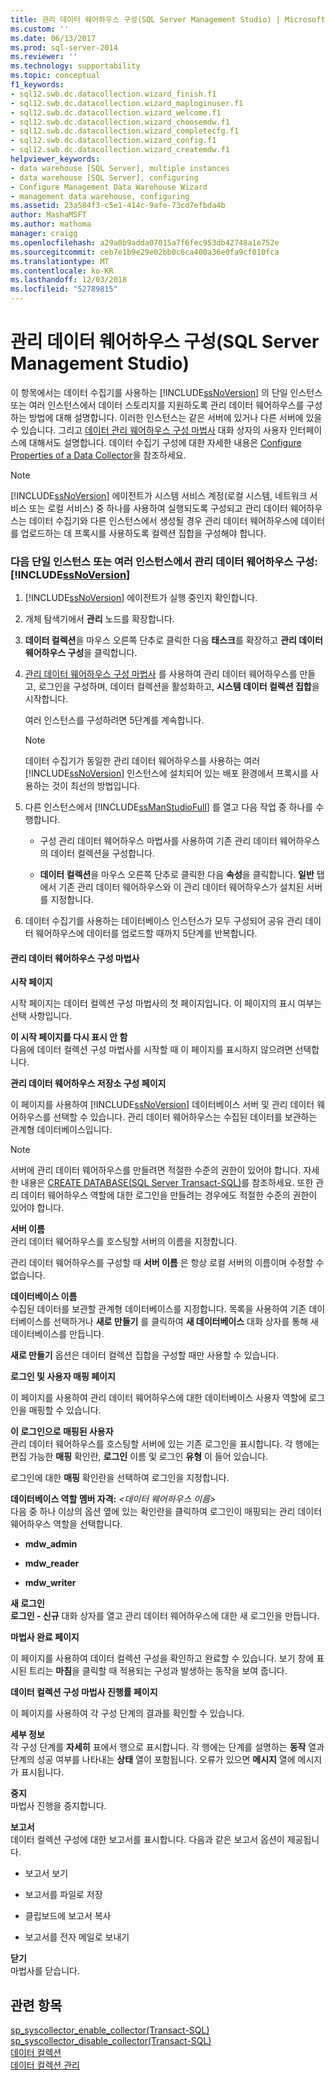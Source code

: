 ```yaml
---
title: 관리 데이터 웨어하우스 구성(SQL Server Management Studio) | Microsoft 문서
ms.custom: ''
ms.date: 06/13/2017
ms.prod: sql-server-2014
ms.reviewer: ''
ms.technology: supportability
ms.topic: conceptual
f1_keywords:
- sql12.swb.dc.datacollection.wizard_finish.f1
- sql12.swb.dc.datacollection.wizard_maploginuser.f1
- sql12.swb.dc.datacollection.wizard_welcome.f1
- sql12.swb.dc.datacollection.wizard_choosemdw.f1
- sql12.swb.dc.datacollection.wizard_completecfg.f1
- sql12.swb.dc.datacollection.wizard_config.f1
- sql12.swb.dc.datacollection.wizard_createmdw.f1
helpviewer_keywords:
- data warehouse [SQL Server], multiple instances
- data warehouse [SQL Server], configuring
- Configure Management Data Warehouse Wizard
- management data warehouse, configuring
ms.assetid: 23a584f3-c5e1-414c-9afe-73cd7efbda4b
author: MashaMSFT
ms.author: mathoma
manager: craigg
ms.openlocfilehash: a29a8b9adda07015a7f6fec953db42748a1e752e
ms.sourcegitcommit: ceb7e1b9e29e02bb0c6ca400a36e0fa9cf010fca
ms.translationtype: MT
ms.contentlocale: ko-KR
ms.lasthandoff: 12/03/2018
ms.locfileid: "52789815"
---
```

# <a name="configure-the-management-data-warehouse-sql-server-management-studio"></a>관리 데이터 웨어하우스 구성(SQL Server Management Studio)
  이 항목에서는 데이터 수집기를 사용하는 [!INCLUDE[ssNoVersion](../../includes/ssnoversion-md.md)] 의 단일 인스턴스 또는 여러 인스턴스에서 데이터 스토리지를 지원하도록 관리 데이터 웨어하우스를 구성하는 방법에 대해 설명합니다. 이러한 인스턴스는 같은 서버에 있거나 다른 서버에 있을 수 있습니다. 그리고 [데이터 관리 웨어하우스 구성 마법사](#Wizard) 대화 상자의 사용자 인터페이스에 대해서도 설명합니다. 데이터 수집기 구성에 대한 자세한 내용은 [Configure Properties of a Data Collector](configure-properties-of-a-data-collector.md)을 참조하세요.  
  
> [!NOTE]  
>  [!INCLUDE[ssNoVersion](../../includes/ssnoversion-md.md)] 에이전트가 시스템 서비스 계정(로컬 시스템, 네트워크 서비스 또는 로컬 서비스) 중 하나를 사용하여 실행되도록 구성되고 관리 데이터 웨어하우스는 데이터 수집기와 다른 인스턴스에서 생성될 경우 관리 데이터 웨어하우스에 데이터를 업로드하는 데 프록시를 사용하도록 컬렉션 집합을 구성해야 합니다.  
  
### <a name="configure-the-management-data-warehouse-on-a-single-instance-or-multiple-instances-of-includessnoversionincludesssnoversion-mdmd"></a>다음 단일 인스턴스 또는 여러 인스턴스에서 관리 데이터 웨어하우스 구성: [!INCLUDE[ssNoVersion](../../includes/ssnoversion-md.md)]  
  
1.  [!INCLUDE[ssNoVersion](../../includes/ssnoversion-md.md)] 에이전트가 실행 중인지 확인합니다.  
  
2.  개체 탐색기에서 **관리** 노드를 확장합니다.  
  
3.  **데이터 컬렉션**을 마우스 오른쪽 단추로 클릭한 다음 **태스크**를 확장하고 **관리 데이터 웨어하우스 구성**을 클릭합니다.  
  
4.  [관리 데이터 웨어하우스 구성 마법사](#Wizard) 를 사용하여 관리 데이터 웨어하우스를 만들고, 로그인을 구성하며, 데이터 컬렉션을 활성화하고, **시스템 데이터 컬렉션 집합**을 시작합니다.  
  
     여러 인스턴스를 구성하려면 5단계를 계속합니다.  
  
    > [!NOTE]  
    >  데이터 수집기가 동일한 관리 데이터 웨어하우스를 사용하는 여러 [!INCLUDE[ssNoVersion](../../includes/ssnoversion-md.md)] 인스턴스에 설치되어 있는 배포 환경에서 프록시를 사용하는 것이 최선의 방법입니다.  
  
5.  다른 인스턴스에서 [!INCLUDE[ssManStudioFull](../../includes/ssmanstudiofull-md.md)] 를 열고 다음 작업 중 하나를 수행합니다.  
  
    -   구성 관리 데이터 웨어하우스 마법사를 사용하여 기존 관리 데이터 웨어하우스의 데이터 컬렉션을 구성합니다.  
  
    -   **데이터 컬렉션**을 마우스 오른쪽 단추로 클릭한 다음 **속성**을 클릭합니다. **일반** 탭에서 기존 관리 데이터 웨어하우스와 이 관리 데이터 웨어하우스가 설치된 서버를 지정합니다.  
  
6.  데이터 수집기를 사용하는 데이터베이스 인스턴스가 모두 구성되어 공유 관리 데이터 웨어하우스에 데이터를 업로드할 때까지 5단계를 반복합니다.  
  
####  <a name="Wizard"></a> 관리 데이터 웨어하우스 구성 마법사  
 **시작 페이지**  
  
 시작 페이지는 데이터 컬렉션 구성 마법사의 첫 페이지입니다. 이 페이지의 표시 여부는 선택 사항입니다.  
  
 **이 시작 페이지를 다시 표시 안 함**  
 다음에 데이터 컬렉션 구성 마법사를 시작할 때 이 페이지를 표시하지 않으려면 선택합니다.  
  
 **관리 데이터 웨어하우스 저장소 구성 페이지**  
  
 이 페이지를 사용하여 [!INCLUDE[ssNoVersion](../../includes/ssnoversion-md.md)] 데이터베이스 서버 및 관리 데이터 웨어하우스를 선택할 수 있습니다. 관리 데이터 웨어하우스는 수집된 데이터를 보관하는 관계형 데이터베이스입니다.  
  
> [!NOTE]  
>  서버에 관리 데이터 웨어하우스를 만들려면 적절한 수준의 권한이 있어야 합니다. 자세한 내용은 [CREATE DATABASE&#40;SQL Server Transact-SQL&#41;](/sql/t-sql/statements/create-database-sql-server-transact-sql)를 참조하세요. 또한 관리 데이터 웨어하우스 역할에 대한 로그인을 만들려는 경우에도 적절한 수준의 권한이 있어야 합니다.  
  
 **서버 이름**  
 관리 데이터 웨어하우스를 호스팅할 서버의 이름을 지정합니다.  
  
 관리 데이터 웨어하우스를 구성할 때 **서버 이름** 은 항상 로컬 서버의 이름이며 수정할 수 없습니다.  
  
 **데이터베이스 이름**  
 수집된 데이터를 보관할 관계형 데이터베이스를 지정합니다. 목록을 사용하여 기존 데이터베이스를 선택하거나 **새로 만들기** 를 클릭하여 **새 데이터베이스** 대화 상자를 통해 새 데이터베이스를 만듭니다.  
  
 **새로 만들기** 옵션은 데이터 컬렉션 집합을 구성할 때만 사용할 수 있습니다.  
  
 **로그인 및 사용자 매핑 페이지**  
  
 이 페이지를 사용하여 관리 데이터 웨어하우스에 대한 데이터베이스 사용자 역할에 로그인을 매핑할 수 있습니다.  
  
 **이 로그인으로 매핑된 사용자**  
 관리 데이터 웨어하우스를 호스팅할 서버에 있는 기존 로그인을 표시합니다. 각 행에는 편집 가능한 **매핑** 확인란, **로그인** 이름 및 로그인 **유형** 이 들어 있습니다.  
  
 로그인에 대한 **매핑** 확인란을 선택하여 로그인을 지정합니다.  
  
 **데이터베이스 역할 멤버 자격:** *\<데이터 웨어하우스 이름>*  
 다음 중 하나 이상의 옵션 옆에 있는 확인란을 클릭하여 로그인이 매핑되는 관리 데이터 웨어하우스 역할을 선택합니다.  
  
-   **mdw_admin**  
  
-   **mdw_reader**  
  
-   **mdw_writer**  
  
 **새 로그인**  
 **로그인 - 신규** 대화 상자를 열고 관리 데이터 웨어하우스에 대한 새 로그인을 만듭니다.  
  
 **마법사 완료 페이지**  
  
 이 페이지를 사용하여 데이터 컬렉션 구성을 확인하고 완료할 수 있습니다. 보기 창에 표시된 트리는 **마침**을 클릭할 때 적용되는 구성과 발생하는 동작을 보여 줍니다.  
  
 **데이터 컬렉션 구성 마법사 진행률 페이지**  
  
 이 페이지를 사용하여 각 구성 단계의 결과를 확인할 수 있습니다.  
  
 **세부 정보**  
 각 구성 단계를 **자세히** 표에서 행으로 표시합니다. 각 행에는 단계를 설명하는 **동작** 열과 단계의 성공 여부를 나타내는 **상태** 열이 포함됩니다. 오류가 있으면 **메시지** 열에 메시지가 표시됩니다.  
  
 **중지**  
 마법사 진행을 중지합니다.  
  
 **보고서**  
 데이터 컬렉션 구성에 대한 보고서를 표시합니다. 다음과 같은 보고서 옵션이 제공됩니다.  
  
-   보고서 보기  
  
-   보고서를 파일로 저장  
  
-   클립보드에 보고서 복사  
  
-   보고서를 전자 메일로 보내기  
  
 **닫기**  
 마법사를 닫습니다.  
  
## <a name="see-also"></a>관련 항목  
 [sp_syscollector_enable_collector&#40;Transact-SQL&#41;](/sql/relational-databases/system-stored-procedures/sp-syscollector-enable-collector-transact-sql)   
 [sp_syscollector_disable_collector&#40;Transact-SQL&#41;](/sql/relational-databases/system-stored-procedures/sp-syscollector-disable-collector-transact-sql)   
 [데이터 컬렉션](data-collection.md)   
 [데이터 컬렉션 관리](manage-data-collection.md)  
  
  
